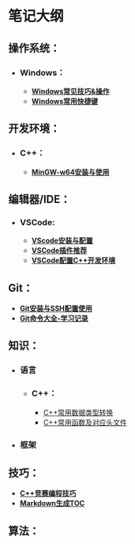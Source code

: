 # 笔记大纲



## 操作系统：

- ### Windows：

  - [**Windows常见技巧&操作**](./Study_Notes/[1.OS-Windows]%201_Windows常见技巧&操作/Windows常见技巧&操作.md)
  - [**Windows常用快捷键**](./Study_Notes/[1.OS-Windows]%202_Windows常用快捷键/Windows常用快捷键.md)



## 开发环境：

- ### C++：

  - [**MinGW-w64安装与使用**](./Study_Notes/[2.环境-C++]%201_MinGW-w64安装与使用/MinGW-w64安装和使用.md)



## 编辑器/IDE：

- ### VSCode:

  - [**VScode安装与配置**](./Study_Notes/[3.VSCode]%201_VScode安装与配置/VSCode安装与配置.md)
  - [**VSCode插件推荐**](./Study_Notes/[3.VSCode]%202_VSCode插件推荐/VSCode插件推荐.md)
  - [**VSCode配置C++开发环境**](./Study_Notes/[3.VSCode]%203_VSCode配置C++开发环境/VSCode配置C++开发环境.md)



## Git：

- [**Git安装与SSH配置使用**](./Study_Notes/[4.Git]%201_Git安装与SSH配置使用/Git安装与SSH配置使用.md)
- [**Git命令大全-学习记录**](./Study_Notes/[4.Git]%202_Git命令大全-学习记录/Git命令大全-学习记录.md)


## 知识：

- ###  语言

  - ### C++：

    - [C++常用数据类型转换](./Study_Notes/[5.知识-C++]%201_C++常用数据类型转换/C++常用数据类型转换.md)
    - [C++常用函数及对应头文件](./Study_Notes/[5.知识-C++]%202_C++常用函数及对应头文件/C++常用函数及对应头文件.md)

- ### 框架



## 技巧：

- [**C++竞赛编程技巧**](./Study_Notes/[6.技巧-C++编程]%201_C++竞赛编程技巧/C++竞赛编程技巧.md)
- [**Markdown生成TOC**](./Study_Notes/[6.技巧-MarkDown]%201_生成github支持的TOC/Markdown生成TOC.md)



## 算法：

